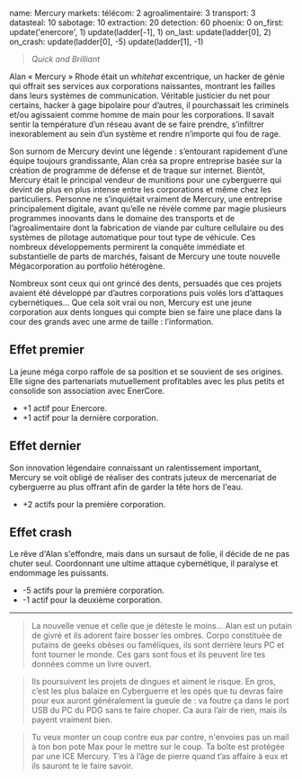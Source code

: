 name: Mercury
markets:
    télécom: 2
    agroalimentaire: 3
    transport: 3
datasteal: 10
sabotage: 10
extraction: 20
detection: 60
phoenix: 0
on_first:
    update('enercore', 1)
    update(ladder[-1], 1)
on_last:
    update(ladder[0], 2)
on_crash:
    update(ladder[0], -5)
    update(ladder[1], -1)

> *Quick and Brilliant*

Alan « Mercury » Rhode était un *whitehat* excentrique, un hacker de génie qui offrait ses services aux corporations naissantes, montrant les failles dans leurs systèmes de communication. Véritable justicier du net pour certains, hacker à gage bipolaire pour d’autres, il pourchassait les criminels et/ou agissaient comme homme de main pour les corporations. Il savait sentir la température d’un réseau avant de se faire prendre, s’infiltrer inexorablement au sein d’un système et rendre n’importe qui fou de rage. 


Son surnom de Mercury devint une légende : s’entourant rapidement d’une équipe toujours grandissante, Alan créa sa propre entreprise basée sur la création de programme de défense et de traque sur internet. Bientôt, Mercury était le principal vendeur de munitions pour une cyberguerre qui devint de plus en plus intense entre les corporations et même chez les particuliers. Personne ne s’inquiétait vraiment de Mercury, une entreprise principalement digitale, avant qu’elle ne révèle comme par magie plusieurs programmes innovants dans le domaine des transports et de l’agroalimentaire dont la fabrication de viande par culture cellulaire ou des systèmes de pilotage automatique pour tout type de véhicule. Ces nombreux développements permirent la conquête immédiate et substantielle de parts de marchés, faisant de Mercury une toute nouvelle Mégacorporation au portfolio hétérogène. 


Nombreux sont ceux qui ont grincé des dents, persuadés que ces projets avaient été développé par d’autres corporations puis volés lors d’attaques cybernétiques… Que cela soit vrai ou non, Mercury est une jeune corporation aux dents longues qui compte bien se faire une place dans la cour des grands avec une arme de taille : l’information. 

## Effet premier
La jeune méga corpo raffole de sa position et se souvient de ses origines. Elle signe des partenariats mutuellement profitables avec les plus petits et consolide son association avec EnerCore.

* +1 actif pour Enercore.
* +1 actif pour la dernière corporation.

## Effet dernier
Son innovation légendaire connaissant un ralentissement important, Mercury se voit obligé de réaliser des contrats juteux de mercenariat de cyberguerre au plus offrant afin de garder la tête hors de l'eau.

* +2 actifs pour la première corporation.

## Effet crash
Le rêve d'Alan s'effondre, mais dans un sursaut de folie, il décide de ne pas chuter seul. Coordonnant une ultime attaque cybernétique, il paralyse et endommage les puissants.

* -5 actifs pour la première corporation.
* -1 actif pour la deuxième corporation.

---

>La nouvelle venue et celle que je déteste le moins…  Alan est un putain de givré et ils adorent faire bosser les ombres. Corpo constituée de putains de geeks obèses ou faméliques, ils sont derrière leurs PC et font tourner le monde. Ces gars sont fous et ils peuvent lire tes données comme un livre ouvert. 

>Ils poursuivent les projets de dingues et aiment le risque. En gros, c’est les plus balaize en Cyberguerre et les opés que tu devras faire pour eux auront généralement la gueule de : va foutre ça dans le port USB du PC du PDG sans te faire choper. Ca aura l’air de rien, mais ils payent vraiment bien. 

>Tu veux monter un coup contre eux par contre, n'envoies pas un mail à ton bon pote Max pour le mettre sur le coup. Ta boîte est protégée par une ICE Mercury. T’es à l’âge de pierre quand t’as affaire à eux et ils sauront te le faire savoir.
